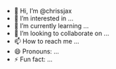 - 👋 Hi, I’m @chrissjax
- 👀 I’m interested in ...
- 🌱 I’m currently learning ...
- 💞️ I’m looking to collaborate on ...
- 📫 How to reach me ...
- 😄 Pronouns: ...
- ⚡ Fun fact: ...

<!---
chrissjax/chrissjax is a ✨ special ✨ repository because its `README.md` (this file) appears on your GitHub profile.
You can click the Preview link to take a look at your changes.
--->
